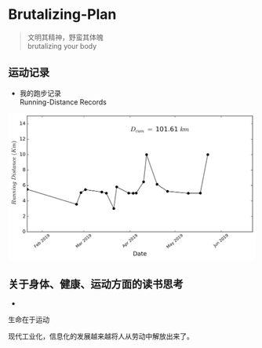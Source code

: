 # Brutalizing-Plan
> 文明其精神，野蛮其体魄  
brutalizing your body

## 运动记录

- 我的跑步记录  
Running-Distance Records

![](records/Running-Distance.png)


## 关于身体、健康、运动方面的读书思考
- 

生命在于运动


现代工业化，信息化的发展越来越将人从劳动中解放出来了。


